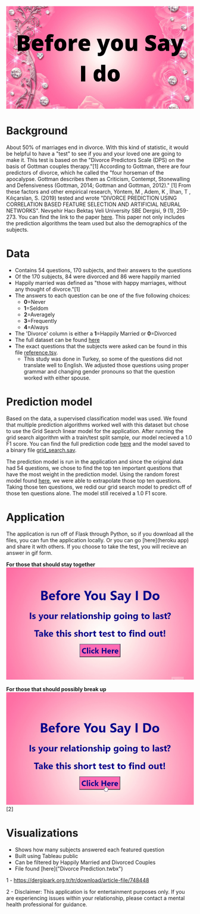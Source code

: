 ![i do image](static/images/BeforeYouSayIDo.png)


# Background 

About 50% of marriages end in divorce. With this kind of statistic, it would be helpful to have a "test" to see if you and your loved one are going to make it. This test is based on the "Divorce Predictors Scale (DPS) on the basis of Gottman couples therapy."[1] According to Gottman, there are four predictors of divorce, which he called the "four horseman of the apocalypse. Gottman describes them as Criticism, Contempt, Stonewalling and Defensiveness (Gottman, 2014; Gottman and Gottman, 2012)." [1] From these factors and other empirical research, Yöntem, M , Adem, K , İlhan, T , Kılıçarslan, S. (2019) tested and wrote "DIVORCE PREDICTION USING CORRELATION BASED FEATURE SELECTION AND ARTIFICIAL NEURAL NETWORKS". Nevşehir Hacı Bektaş Veli University SBE Dergisi, 9 (1), 259-273. You can find the link to the paper [here](https://dergipark.org.tr/tr/download/article-file/748448). This paper not only includes the prediction algorithms the team used but also the demographics of the subjects.


# Data

  - Contains 54 questions, 170 subjects, and their answers to the questions
  - Of the 170 subjects, 84 were divorced and 86 were happily married
  - Happily married was defined as "those with happy marriages, without any thought of divorce."[1]
  - The answers to each question can be one of the five following choices: 
      - **0**=Never
      - **1**=Seldom
      - **2**=Averagely
      - **3**=Frequently
      - **4**=Always
  - The 'Divorce' column is either a **1**=Happily Married or **0**=Divorced
  - The full dataset can be found [here](https://www.kaggle.com/andrewmvd/divorce-prediction)
  - The exact questions that the subjects were asked can be found in this file [reference.tsv](reference.tsv). 
      - This study was done in Turkey, so some of the questions did not translate well to English. We adjusted those questions using proper grammar and changing gender pronouns         so that the question worked with either spouse. 

# Prediction model

Based on the data, a supervised classification model was used. We found that multiple prediction algorithms worked well with this dataset but chose to use the Grid Search linear model for the application. After running the grid search algorithm with a train/test split sample, our model recieved a 1.0 F1 score. You can find the full prediction code [here](Grid_search_model.py) and the model saved to a binary file [grid_search.sav](grid_search.sav).

The prediction model is run in the application and since the original data had 54 questions, we chose to find the top ten important questions that have the most weight in the prediction model. Using the random forest model found [here](Random_Forest.py), we were able to extrapolate those top ten questions. Taking those ten questions, we redid our grid search model to predict off of those ten questions alone. The model still received a 1.0 F1 score.

# Application

The application is run off of Flask through Python, so if you download all the files, you can fun the application locally. Or you can go [here](heroku app) and share it with others. If you choose to take the test, you will recieve an answer in gif form.

**For those that should stay together**  ![mar gif](static/images/app_mar_result.gif)


**For those that should possibly break up** ![div gif](static/images/app_div_result.gif)[2]


# Visualizations

  - Shows how many subjects answered each featured question
  - Built using Tableau public
  - Can be filtered by Happily Married and Divorced Couples
  - File found [here]("Divorce Prediction.twbx")





1 - https://dergipark.org.tr/tr/download/article-file/748448

2 - Disclaimer: This application is for entertainment purposes only. If you are experiencing issues within your relationship, please contact a mental health professional for guidance.
